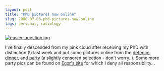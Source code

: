 ```yaml
---
layout: post
title: "PhD pictures now online"
slug: 2008-07-06-phd-pictures-now-online
tags: personal, radiology
---
```


[![easier-question.jpg](https://dl.dropbox.com/u/3579694/marionsmits.net/2008/07/easier-question.thumbnail.jpg)](https://dl.dropbox.com/u/3579694/marionsmits.net/2008/07/easier-question.jpg)

I've finally descended from my pink cloud after receiving my PhD with distinction (!) last week and put some pictures online from the [defence](http://www.pbase.com/marion_smits/the_defence), [dinner](http://www.pbase.com/marion_smits/dinner), and [party](http://www.pbase.com/marion_smits/phd_party) (a slightly censored selection - don't worry..). Some more party pics can be found on [Egor's site](http://gallery.mac.com/dutchcelt#100109&bgcolor=black&view=grid) for which I deny all responsibility...
